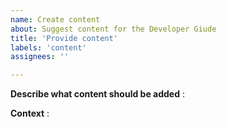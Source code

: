 ```yaml
---
name: Create content
about: Suggest content for the Developer Giude
title: 'Provide content'
labels: 'content'
assignees: ''

---
```


**Describe what content should be added** :  
<!-- Describe below what content should be added -->

**Context** :  
<!-- Add below any other context or screenshots about this change request -->
